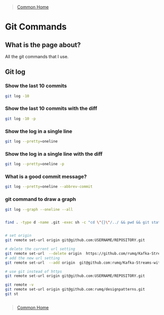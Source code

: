 >[Common Home](../README.md)
 
# Git Commands 

## What is the page about?

All the git commands that I use.

## Git log

### Show the last 10 commits

```bash
git log -10
```

### Show the last 10 commits with the diff

```bash
git log -10 -p
```

### Show the log in a single line

```bash
git log --pretty=oneline
``` 
 
### Show the log in a single line with the diff

```bash
git log --pretty=oneline -p
```
### What is a good commit message?

```bash
git log --pretty=oneline --abbrev-commit
```

### git command to draw a graph

```bash
git log --graph --oneline --all
```




```sh

find . -type d -name .git -exec sh -c "cd \"{}\"/../ && pwd && git status" \;


# set origin
git remote set-url origin git@github.com:USERNAME/REPOSITORY.git

# delete the current url setting
git remote set-url  --delete origin  https://github.com/rumq/Kafka-Streams-with-Spring-Cloud-Stream.git
# add the new url setting
git remote set-url  --add origin  git@github.com:rumq/Kafka-Streams-with-Spring-Cloud-Stream.git


```

```sh
# use git instead of https
git remote set-url origin git@github.com:USERNAME/REPOSITORY.git

git remote -v
git remote set-url origin git@github.com:rumq/designpatterns.git
git st



```





 

 
>[Common Home](../README.md)
